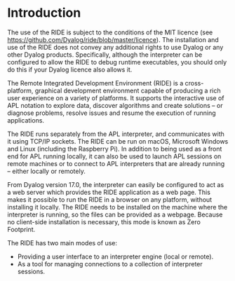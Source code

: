 



# Introduction

The use of the RIDE is subject to the conditions of the MIT licence (see https://github.com/Dyalog/ride/blob/master/licence). The installation and use of the RIDE does not convey any additional rights to use Dyalog or any other Dyalog products. Specifically, although the interpreter can be configured to allow the RIDE to debug runtime executables, you should only do this if your Dyalog licence also allows it.

The Remote Integrated Development Environment (RIDE) is a cross-platform, graphical development environment capable of producing a rich user experience on a variety of platforms. It supports the interactive use of APL notation to explore data, discover algorithms and create solutions – or diagnose problems, resolve issues and resume the execution of running applications.


The RIDE runs separately from the APL interpreter, and communicates with it using TCP/IP sockets. The RIDE can be run on macOS, Microsoft Windows and Linux (including the Raspberry Pi). In addition to being used as a front end for APL running locally, it can also be used to launch APL sessions on remote machines or to connect to APL interpreters that are already running – either locally or remotely.


From Dyalog version 17.0, the interpreter can easily be configured to act as a web server which provides the RIDE application as a web page. This makes it possible to run the RIDE in a browser on any platform, without installing it locally. The RIDE needs to be installed on the machine where the interpreter is running, so the files can be provided as a webpage. Because no client-side installation is necessary, this mode is known as Zero Footprint.


The RIDE has two main modes of use:

- Providing a user interface to an interpreter engine (local or remote).
- As a tool for managing connections to a collection of interpreter sessions.

